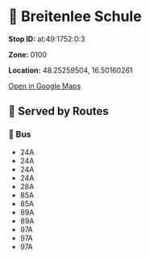 # 🚉 Breitenlee Schule


**Stop ID:** at:49:1752:0:3

**Zone:** 0100

**Location:** 48.25259504, 16.50160261

[Open in Google Maps](https://www.google.com/maps?q=48.25259504,16.50160261)

## 🚆 Served by Routes

### 🚌 Bus
- 24A
- 24A
- 24A
- 24A
- 28A
- 85A
- 85A
- 89A
- 89A
- 97A
- 97A
- 97A